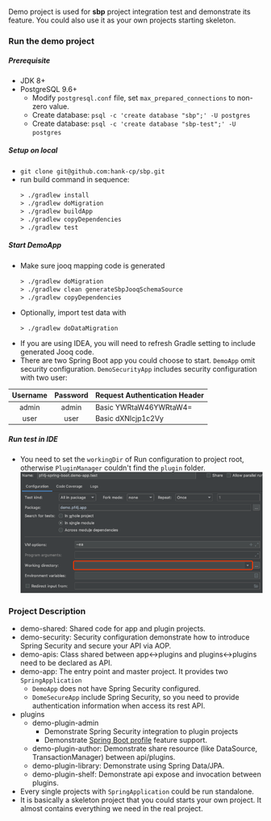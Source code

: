 Demo project is used for **sbp** project integration test and
demonstrate its feature. You could also use it as your own projects 
starting skeleton.

### Run the demo project

##### Prerequisite
* JDK 8+
* PostgreSQL 9.6+
    * Modify `postgresql.conf` file, set `max_prepared_connections` to non-zero value.
    * Create database: `psql -c 'create database "sbp";' -U postgres`
    * Create database: `psql -c 'create database "sbp-test";' -U postgres`

##### Setup on local
* `git clone git@github.com:hank-cp/sbp.git`
* run build command in sequence:
    ```
    > ./gradlew install
    > ./gradlew doMigration
    > ./gradlew buildApp
    > ./gradlew copyDependencies
    > ./gradlew test
    ```
    
##### Start DemoApp
* Make sure jooq mapping code is generated
    ```
    > ./gradlew doMigration
    > ./gradlew clean generateSbpJooqSchemaSource
    > ./gradlew copyDependencies
    ```
* Optionally, import test data with
    ```
    > ./gradlew doDataMigration
    ```
* If you are using IDEA, you will need to refresh Gradle setting to include 
generated Jooq code.
* There are two Spring Boot app you could choose to start. `DemoApp`
omit security configuration. `DemoSecurityApp` includes security 
configuration with two user:

|  Username  | Password | Request Authentication Header |
| :---: | :---: | :--- |
| admin | admin | Basic YWRtaW46YWRtaW4=
| user | user | Basic dXNlcjp1c2Vy

##### Run test in IDE
* You need to set the `workingDir` of Run configuration to project root,
otherwise `PluginManager` couldn't find the `plugin` folder.
 ![](work_dir.png?raw=true)

### Project Description
* demo-shared: Shared code for app and plugin projects.
* demo-security: Security configuration demonstrate how to introduce Spring Security and secure your 
API via AOP.
* demo-apis: Class shared between app\<-\>plugins and plugins\<-\>plugins need to be declared as API.
* demo-app: The entry point and master project. It provides two `SpringApplication`
    * `DemoApp` does not have Spring Security configured.
    * `DomeSecureApp` include Spring Security, so you need to provide authentication information
    when access its rest API.
* plugins
    * demo-plugin-admin
        * Demonstrate Spring Security integration to plugin projects
        * Demonstrate [Spring Boot profile](https://docs.spring.io/spring-boot/docs/current/reference/html/boot-features-profiles.html) 
        feature support.
    * demo-plugin-author: Demonstrate share resource (like DataSource, TransactionManager) between
    api/plugins.
    * demo-plugin-library: Demonstrate using Spring Data/JPA.
    * demo-plugin-shelf: Demonstrate api expose and invocation between plugins.
* Every single projects with `SpringApplication` could be run standalone.
* It is basically a skeleton project that you could starts your own project. It almost contains 
everything we need in the real project. 